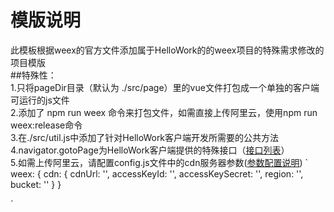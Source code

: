 # 模版说明  
此模板根据weex的官方文件添加属于HelloWork的的weex项目的特殊需求修改的项目模版  
##特殊性：  
1.只将pageDir目录（默认为 ./src/page）里的vue文件打包成一个单独的客户端可运行的js文件  
2.添加了 npm run weex 命令来打包文件，如需直接上传阿里云，使用npm run weex:release命令  
3.在./src/util.js中添加了针对HelloWork客户端开发所需要的公共方法  
4.navigator.gotoPage为HelloWork客户端提供的特殊接口（[接口列表](https://www.tapd.cn/20331431/markdown_wikis/#1120331431001000852)）  
5.如需上传阿里云，请配置config.js文件中的cdn服务器参数([参数配置说明](https://npm.taobao.org/package/aliyunoss-webpack-plugin))
`
weex: {
  cdn: {
      cdnUrl: '',
      accessKeyId: '',
      accessKeySecret: '',
      region: '',
      bucket: ''
  }
}

`

